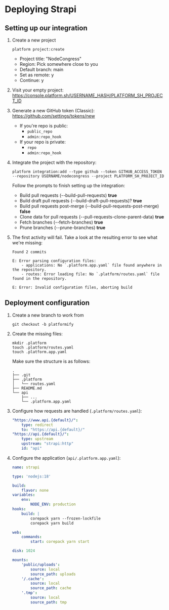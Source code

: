 #  Deploying Strapi

## Setting up our integration

1. Create a new project

    ```
    platform project:create
    ```

    - Project title: "NodeCongress"
    - Region: Pick somewhere close to you
    - Default branch: main
    - Set as remote: y
    - Continue: y

1. Visit your empty project: https://console.platform.sh/USERNAME_HASH/PLATFORM_SH_PROJECT_ID
1. Generate a new GitHub token (Classic): https://github.com/settings/tokens/new
    - If you're repo is public:
        - `public_repo`
        - `admin:repo_hook`
    - If your repo is private:
        - `repo`
        - `admin:repo_hook`  

1. Integrate the project with the repository:

    ```
    platform integration:add --type github --token GITHUB_ACCESS_TOKEN --repository USERNAME/nodecongress --project PLATFORM_SH_PROJECT_ID
    ```

    Follow the prompts to finish setting up the integration:

    * Build pull requests (--build-pull-requests) **true**
    * Build draft pull requests (--build-draft-pull-requests)? **true**
    * Build pull requests post-merge (--build-pull-requests-post-merge) **false**
    * Clone data for pull requests (--pull-requests-clone-parent-data) **true**
    * Fetch branches (--fetch-branches) **true**
    * Prune branches (--prune-branches) **true**

1. The first activity will fail. Take a look at the resulting error to see what we're missing:

    ```
    Found 2 commits
    
    E: Error parsing configuration files:
        - applications: No `.platform.app.yaml` file found anywhere in the repository.
        - routes: Error loading file: No `.platform/routes.yaml` file found in the repository.
    
    E: Error: Invalid configuration files, aborting build
    ```

## Deployment configuration

1. Create a new branch to work from

    ```
    git checkout -b platformify
    ```

1. Create the missing files:

    ```
    mkdir .platform
    touch .platform/routes.yaml
    touch .platform.app.yaml
    ```

    Make sure the structure is as follows:

    ```
    .
    ├── .git
    ├── .platform
    │   └── routes.yaml
    ├── README.md
    └── api
        ├── ...
        └── .platform.app.yaml
    ```

1. Configure how requests are handled (`.platform/routes.yaml`):

    ```yaml
    "https://www.api.{default}/":
        type: redirect
        to: "https://api.{default}/"
    "https://api.{default}/":
        type: upstream
        upstream: "strapi:http"
        id: "api"   
    ```

1. Configure the application (`api/.platform.app.yaml`):

    ```yaml
    name: strapi

    type: 'nodejs:18'

    build:
        flavor: none
    variables:
        env:
            NODE_ENV: production
    hooks:
        build: |
            corepack yarn --frozen-lockfile
            corepack yarn build

    web:
        commands:
            start: corepack yarn start

    disk: 1024

    mounts:
        'public/uploads':
            source: local
            source_path: uploads
        '/.cache':
            source: local
            source_path: cache
        '.tmp':
            source: local
            source_path: tmp
    ```